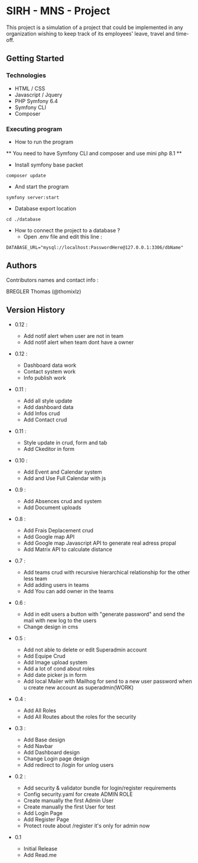 # SIRH - MNS - Project

This project is a simulation of a project that could be implemented in any organization wishing to keep track of its employees' leave, travel and time-off.

## Getting Started

### Technologies 

* HTML / CSS
* Javascript / Jquery
* PHP Symfony 6.4
* Symfony CLI
* Composer 

### Executing program

* How to run the program

** You need to have Symfony CLI and composer and use mini php 8.1 ** 

- Install symfony base packet 

```
composer update
```

- And start the program 

```
symfony server:start
```

* Database export location 
```
cd ./database
```

* How to connect the project to a database ?
    * Open .env file and edit this line :

```
DATABASE_URL="mysql://localhost:PasswordHere@127.0.0.1:3306/dbName"
```

## Authors

Contributors names and contact info :

BREGLER Thomas (@thomixlz) 

## Version History

* 0.12 : 
    * Add notif alert when user are not in team
    * Add notif alert when team dont have a owner
    


* 0.12 : 
    * Dashboard data work
    * Contact system work
    * Info publish work

* 0.11 : 
    * Add all style update
    * Add dashboard data
    * Add Infos crud
    * Add Contact crud

* 0.11 : 
    * Style update in crud, form and tab
    * Add Ckeditor in form 

* 0.10 : 
    * Add Event and Calendar system
    * Add and Use Full Calendar with js

* 0.9 : 
    * Add Absences crud and system
    * Add Document uploads

* 0.8 : 
    * Add Frais Deplacement crud
    * Add Google map API
    * Add Google map Javascript API to generate real adress propal 
    * Add Matrix API to calculate distance
    
* 0.7 : 
    * Add teams crud with recursive hierarchical relationship for the other less team 
    * Add adding users in teams 
    * Add You can add owner in the teams

* 0.6 :
    * Add in edit users a button with "generate password" and send the mail with new log to the users
    * Change design in cms

* 0.5 :
    * Add not able to delete or edit Superadmin account
    * Add Equipe Crud 
    * Add Image upload system 
    * Add a lot of cond about roles 
    * Add date picker js in form
    * Add local Mailer with Mailhog for send to a new user password when u create new account as superadmin(WORK)


* 0.4 :
    * Add All Roles
    * Add All Routes about the roles for the security

* 0.3 :
    * Add Base design
    * Add Navbar
    * Add Dashboard design
    * Change Login page design 
    * Add redirect to /login for unlog users 

* 0.2 :
    * Add security & validator bundle for login/register requirements 
    * Config security.yaml for create ADMIN ROLE
    * Create manually the first Admin User
    * Create manually the first User for test
    * Add Login Page
    * Add Register Page 
    * Protect route about /register it's only for admin now

* 0.1 
    * Initial Release
    * Add Read.me
